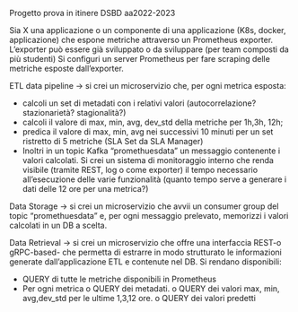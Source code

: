 Progetto prova in itinere DSBD aa2022-2023

Sia X una applicazione o un componente di una applicazione (K8s, docker, applicazione) che
espone metriche attraverso un Prometheus exporter.
L’exporter può essere già sviluppato o da sviluppare (per team composti da più studenti)
Si configuri un server Prometheus per fare scraping delle metriche esposte dall’exporter.

ETL data pipeline -> si crei un microservizio che, per ogni metrica esposta:
- calcoli un set di metadati con i relativi valori (autocorrelazione? stazionarietà?
stagionalità?)
- calcoli il valore di max, min, avg, dev_std della metriche per 1h,3h, 12h;
- predica il valore di max, min, avg nei successivi 10 minuti per un set ristretto di 5
metriche (SLA Set da SLA Manager)
- Inoltri in un topic Kafka “promethuesdata” un messaggio contenente i valori
calcolati.
Si crei un sistema di monitoraggio interno che renda visibile (tramite REST, log o come
exporter) il tempo necessario all’esecuzione delle varie funzionalità (quanto tempo serve a
generare i dati delle 12 ore per una metrica?)

Data Storage -> si crei un microservizio che avvii un consumer group del topic
“promethuesdata” e, per ogni messaggio prelevato, memorizzi i valori calcolati in un DB a
scelta.

Data Retrieval -> si crei un microservizio che offre una interfaccia REST-o gRPC-based- che
permetta di estrarre in modo strutturato le informazioni generate dall’applicazione ETL e contenute nel DB.
Si rendano disponibili:
- QUERY di tutte le metriche disponibili in Prometheus
- Per ogni metrica
o QUERY dei metadati.
o QUERY dei valori max, min, avg,dev_std per le ultime 1,3,12 ore.
o QUERY dei valori predetti